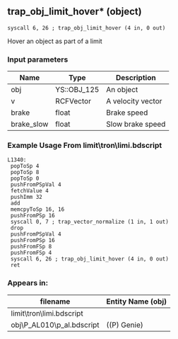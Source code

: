 ## trap_obj_limit_hover* (object)

`syscall 6, 26 ; trap_obj_limit_hover (4 in, 0 out)`

Hover an object as part of a limit

### Input parameters
| Name | Type | Description
|------|------|------------
| obj   | YS::OBJ_125   | An object
| v   | RCFVector   | A velocity vector
| brake   | float   | Brake speed
| brake_slow   | float   | Slow brake speed


### Example Usage From limit\tron\limi.bdscript
```plaintext
L1340:
 popToSp 4
 popToSp 8
 popToSp 0
 pushFromPSpVal 4
 fetchValue 4
 pushImm 32
 add 
 memcpyToSp 16, 16
 pushFromPSp 16
 syscall 0, 7 ; trap_vector_normalize (1 in, 1 out)
 drop 
 pushFromPSpVal 4
 pushFromPSp 16
 pushFromFSp 8
 pushFromFSp 4
 syscall 6, 26 ; trap_obj_limit_hover (4 in, 0 out)
 ret
```


### Appears in:
| filename | Entity Name (obj)
|----------|-------------
| limit\tron\limi.bdscript       |           
| obj\P_AL010\p_al.bdscript       | ((P) Genie)          



